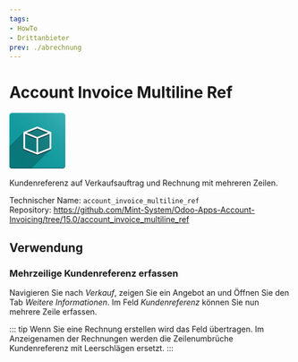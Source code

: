 ```yaml
---
tags:
- HowTo
- Drittanbieter
prev: ./abrechnung
---
```

# Account Invoice Multiline Ref

![icon_oms_box](assets/icon_oms_box.png)

Kundenreferenz auf Verkaufsauftrag und Rechnung mit mehreren Zeilen.

Technischer Name: `account_invoice_multiline_ref`\
Repository: <https://github.com/Mint-System/Odoo-Apps-Account-Invoicing/tree/15.0/account_invoice_multiline_ref>

## Verwendung

### Mehrzeilige Kundenreferenz erfassen

Navigieren Sie nach *Verkauf*, zeigen Sie ein Angebot an und Öffnen Sie den Tab *Weitere Informationen*. Im Feld *Kundenreferenz* können Sie nun mehrere Zeile erfassen.

::: tip
Wenn Sie eine Rechnung erstellen wird das Feld übertragen. Im Anzeigenamen der Rechnungen werden die Zeilenumbrüche Kundenreferenz mit Leerschlägen ersetzt. 
:::
